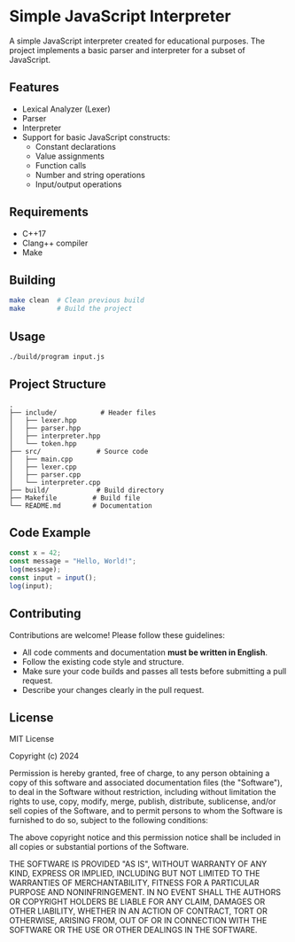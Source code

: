 # Simple JavaScript Interpreter

A simple JavaScript interpreter created for educational purposes. The project implements a basic parser and interpreter for a subset of JavaScript.

## Features

- Lexical Analyzer (Lexer)
- Parser
- Interpreter
- Support for basic JavaScript constructs:
  - Constant declarations
  - Value assignments
  - Function calls
  - Number and string operations
  - Input/output operations

## Requirements

- C++17
- Clang++ compiler
- Make

## Building

```bash
make clean  # Clean previous build
make        # Build the project
```

## Usage

```bash
./build/program input.js
```

## Project Structure

```
.
├── include/           # Header files
│   ├── lexer.hpp
│   ├── parser.hpp
│   ├── interpreter.hpp
│   └── token.hpp
├── src/              # Source code
│   ├── main.cpp
│   ├── lexer.cpp
│   ├── parser.cpp
│   └── interpreter.cpp
├── build/            # Build directory
├── Makefile         # Build file
└── README.md        # Documentation
```

## Code Example

```javascript
const x = 42;
const message = "Hello, World!";
log(message);
const input = input();
log(input);
```

## Contributing

Contributions are welcome! Please follow these guidelines:

- All code comments and documentation **must be written in English**.
- Follow the existing code style and structure.
- Make sure your code builds and passes all tests before submitting a pull request.
- Describe your changes clearly in the pull request.

## License

MIT License

Copyright (c) 2024

Permission is hereby granted, free of charge, to any person obtaining a copy
of this software and associated documentation files (the "Software"), to deal
in the Software without restriction, including without limitation the rights
to use, copy, modify, merge, publish, distribute, sublicense, and/or sell
copies of the Software, and to permit persons to whom the Software is
furnished to do so, subject to the following conditions:

The above copyright notice and this permission notice shall be included in all
copies or substantial portions of the Software.

THE SOFTWARE IS PROVIDED "AS IS", WITHOUT WARRANTY OF ANY KIND, EXPRESS OR
IMPLIED, INCLUDING BUT NOT LIMITED TO THE WARRANTIES OF MERCHANTABILITY,
FITNESS FOR A PARTICULAR PURPOSE AND NONINFRINGEMENT. IN NO EVENT SHALL THE
AUTHORS OR COPYRIGHT HOLDERS BE LIABLE FOR ANY CLAIM, DAMAGES OR OTHER
LIABILITY, WHETHER IN AN ACTION OF CONTRACT, TORT OR OTHERWISE, ARISING FROM,
OUT OF OR IN CONNECTION WITH THE SOFTWARE OR THE USE OR OTHER DEALINGS IN THE
SOFTWARE. 